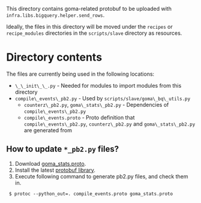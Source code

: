 This directory contains goma-related protobuf to be uploaded with
`infra.libs.bigquery.helper.send_rows`.

Ideally, the files in this directory will be moved under the `recipes` or
`recipe_modules` directories in the `scripts/slave` directory as resources.

# Directory contents

The files are currently being used in the following locations:

* `\_\_init\_\_.py` - Needed for modules to import modules from this directory
* `compile\_events\_pb2.py` - Used by `scripts/slave/goma\_bq\_utils.py`
  * `counterz\_pb2.py`, `goma\_stats\_pb2.py` - Dependencies of
    `compile\_events\_pb2.py`
  * `compile\_events.proto` - Proto definition that `compile\_events\_pb2.py`,
    `counterz\_pb2.py` and `goma\_stats\_pb2.py` are generated from

## How to update `*_pb2.py` files?

1. Download [goma\_stats.proto](https://chromium.googlesource.com/infra/goma/client/+/master/lib/goma_stats.proto).
1. Install the latest [protobuf library](https://github.com/google/protobuf).
1. Execute following command to generate pb2.py files, and check them in.
```
 $ protoc --python_out=. compile_events.proto goma_stats.proto
